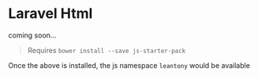 # Laravel Html
coming soon...

> Requires `bower install --save js-starter-pack`

Once the above is installed, the js namespace `leantony` would be available
